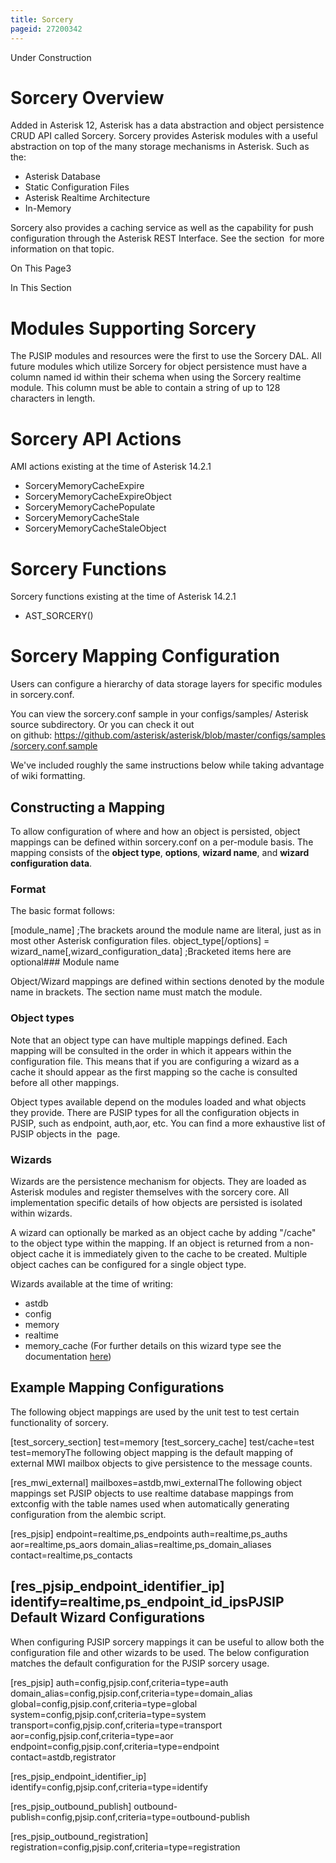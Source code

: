 ```yaml
---
title: Sorcery
pageid: 27200342
---
```


Under Construction

Sorcery Overview
================

Added in Asterisk 12, Asterisk has a data abstraction and object persistence CRUD API called Sorcery. Sorcery provides Asterisk modules with a useful abstraction on top of the many storage mechanisms in Asterisk. Such as the:

* Asterisk Database
* Static Configuration Files
* Asterisk Realtime Architecture
* In-Memory

Sorcery also provides a caching service as well as the capability for push configuration through the Asterisk REST Interface. See the section  for more information on that topic.

On This Page3

In This Section 

Modules Supporting Sorcery
==========================

The PJSIP modules and resources were the first to use the Sorcery DAL. All future modules which utilize Sorcery for object persistence must have a column named id within their schema when using the Sorcery realtime module. This column must be able to contain a string of up to 128 characters in length.

Sorcery API Actions
===================

AMI actions existing at the time of Asterisk 14.2.1

* SorceryMemoryCacheExpire
* SorceryMemoryCacheExpireObject
* SorceryMemoryCachePopulate
* SorceryMemoryCacheStale
* SorceryMemoryCacheStaleObject

Sorcery Functions
=================

Sorcery functions existing at the time of Asterisk 14.2.1

* AST\_SORCERY()

Sorcery Mapping Configuration
=============================

Users can configure a hierarchy of data storage layers for specific modules in sorcery.conf.

You can view the sorcery.conf sample in your configs/samples/ Asterisk source subdirectory. Or you can check it out on github: <https://github.com/asterisk/asterisk/blob/master/configs/samples/sorcery.conf.sample>

We've included roughly the same instructions below while taking advantage of wiki formatting.

Constructing a Mapping
----------------------

To allow configuration of where and how an object is persisted, object mappings can be defined within sorcery.conf on a per-module basis. The mapping consists of the **object type**, **options**, **wizard name**, and **wizard configuration data**.

### Format

The basic format follows:

[module\_name] ;The brackets around the module name are literal, just as in most other Asterisk configuration files.
object\_type[/options] = wizard\_name[,wizard\_configuration\_data] ;Bracketed items here are optional### Module name

Object/Wizard mappings are defined within sections denoted by the module name in brackets. The section name must match the module.

### Object types

Note that an object type can have multiple mappings defined. Each mapping will be consulted in the order in which it appears within the configuration file. This means that if you are configuring a wizard as a cache it should appear as the first mapping so the cache is consulted before all other mappings.

Object types available depend on the modules loaded and what objects they provide. There are PJSIP types for all the configuration objects in PJSIP, such as endpoint, auth,aor, etc. You can find a more exhaustive list of PJSIP objects in the  page.

### Wizards

Wizards are the persistence mechanism for objects. They are loaded as Asterisk modules and register themselves with the sorcery core. All implementation specific details of how objects are persisted is isolated within wizards.

A wizard can optionally be marked as an object cache by adding "/cache" to the object type within the mapping. If an object is returned from a non-object cache it is immediately given to the cache to be created. Multiple object caches can be configured for a single object type.

Wizards available at the time of writing:

* astdb
* config
* memory
* realtime
* memory\_cache (For further details on this wizard type see the documentation [here](https://wiki.asterisk.org/wiki/display/AST/Sorcery+Caching))

Example Mapping Configurations
------------------------------

The following object mappings are used by the unit test to test certain functionality of sorcery.

[test\_sorcery\_section]
test=memory
[test\_sorcery\_cache]
test/cache=test
test=memoryThe following object mapping is the default mapping of external MWI mailbox objects to give persistence to the message counts.

[res\_mwi\_external]
mailboxes=astdb,mwi\_externalThe following object mappings set PJSIP objects to use realtime database mappings from extconfig with the table names used when automatically generating configuration from the alembic script.

[res\_pjsip]
endpoint=realtime,ps\_endpoints
auth=realtime,ps\_auths
aor=realtime,ps\_aors
domain\_alias=realtime,ps\_domain\_aliases
contact=realtime,ps\_contacts
 
[res\_pjsip\_endpoint\_identifier\_ip]
identify=realtime,ps\_endpoint\_id\_ipsPJSIP Default Wizard Configurations
-----------------------------------

When configuring PJSIP sorcery mappings it can be useful to allow both the configuration file and other wizards to be used. The below configuration matches the default configuration for the PJSIP sorcery usage.

[res\_pjsip]
auth=config,pjsip.conf,criteria=type=auth
domain\_alias=config,pjsip.conf,criteria=type=domain\_alias
global=config,pjsip.conf,criteria=type=global
system=config,pjsip.conf,criteria=type=system
transport=config,pjsip.conf,criteria=type=transport
aor=config,pjsip.conf,criteria=type=aor
endpoint=config,pjsip.conf,criteria=type=endpoint
contact=astdb,registrator
 
[res\_pjsip\_endpoint\_identifier\_ip]
identify=config,pjsip.conf,criteria=type=identify
 
[res\_pjsip\_outbound\_publish]
outbound-publish=config,pjsip.conf,criteria=type=outbound-publish
 
[res\_pjsip\_outbound\_registration]
registration=config,pjsip.conf,criteria=type=registration 

  
  


